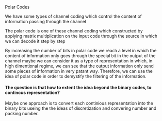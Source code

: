 Polar Codes

We have some types of channel coding which control the content of information passing through the channel

The polar code is one of these channel coding which constructed by applying matrix multiplication on the input code through the source in which we can decode it step by step

By  increasing the number of bits in polar code we reach a level in which the content of information only goes through the special bit in the output of the channel maybe we can consider it as a type of representation in which, in high dimentional regime, we can see that the output information only send some pieces of information in very patant way. Therefore, we can use the idea of polar code in order to demystify the filtering of the information.



#### The question is that how to extent the idea beyond the binary codes, to continous representation?
Maybe one approach is to convert each continious representation into the binary bits useing the the ideas of discretization and convering number and packing number. 